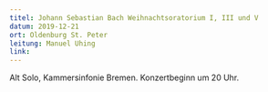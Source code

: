 ```yaml
---
titel: Johann Sebastian Bach Weihnachtsoratorium I, III und V
datum: 2019-12-21
ort: Oldenburg St. Peter
leitung: Manuel Uhing
link:
---
```

Alt Solo, 
Kammersinfonie Bremen.
Konzertbeginn um 20 Uhr.
